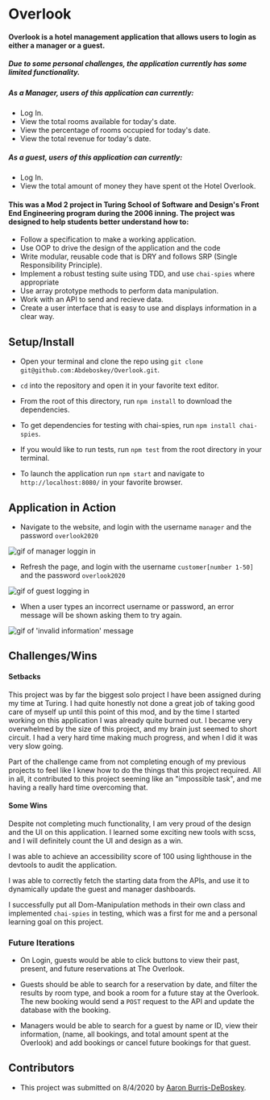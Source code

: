 # Overlook

#### Overlook is a hotel management application that allows users to login as either a manager or a guest. 
##### Due to some personal challenges, the application currently has some limited functionality.

##### As a Manager, users of this application can currently:

* Log In.
* View the total rooms available for today's date.
* View the percentage of rooms occupied for today's date.
* View the total revenue for today's date.

##### As a guest, users of this application can currently:

* Log In.
* View the total amount of money they have spent ot the Hotel Overlook.

#### This was a Mod 2 project in Turing School of Software and Design's Front End Engineering program during the 2006 inning. The project was designed to help students better understand how to:

* Follow a specification to make a working application.
* Use OOP to drive the design of the application and the code
* Write modular, reusable code that is DRY and follows SRP (Single Responsibility Principle).
* Implement a robust testing suite using TDD, and use `chai-spies` where appropriate
* Use array prototype methods to perform data manipulation.
* Work with an API to send and recieve data. 
* Create a user interface that is easy to use and displays information in a clear way.

## Setup/Install

* Open your terminal and clone the repo using `git clone git@github.com:Abdeboskey/Overlook.git`.

* `cd` into the repository and open it in your favorite text editor.

* From the root of this directory, run `npm install` to download the dependencies.

* To get dependencies for testing with chai-spies, run `npm install chai-spies`.

* If you would like to run tests, run `npm test` from the root directory in your terminal.

* To launch the application run `npm start` and navigate to `http://localhost:8080/` in your favorite browser.

## Application in Action

* Navigate to the website, and login with the username `manager` and the password `overlook2020`

![gif of manager loggin in](src/gifs/manager_login.gif)

* Refresh the page, and login with the username `customer[number 1-50]` and the password `overlook2020`

![gif of guest logging in](src/gifs/customer_login.gif)

* When a user types an incorrect username or password, an error message will be shown asking them to try again.

![gif of 'invalid information' message](src/gifs/invalid_info.gif)


## Challenges/Wins

#### Setbacks

This project was by far the biggest solo project I have been assigned during my time at Turing. I had quite honestly not done a great job of taking good care of myself up until this point of this mod, and by the time I started working on this application I was already quite burned out. I became very overwhelmed by the size of this project, and my brain just seemed to short circuit. I had a very hard time making much progress, and when I did it was very slow going. 

Part of the challenge came from not completing enough of my previous projects to feel like I knew how to do the things that this project required. All in all, it contributed to this project seeming like an "impossible task", and me having a really hard time overcoming that.

#### Some Wins

Despite not completing much functionality, I am very proud of the design and the UI on this application. I learned some exciting new tools with scss, and I will definitely count the UI and design as a win. 

I was able to achieve an accessibility score of 100 using lighthouse in the devtools to audit the application.

I was able to correctly fetch the starting data from the APIs, and use it to dynamically update the guest and manager dashboards.

I successfully put all Dom-Manipulation methods in their own class and implemented `chai-spies` in testing, which was a first for me and a personal learning goal on this project.

### Future Iterations

* On Login, guests would be able to click buttons to view their past, present, and future reservations at The Overlook.
* Guests should be able to search for a reservation by date, and filter the results by room type, and book a room for a future stay at the Overlook. The new booking would send a `POST` request to the API and update the database with the booking.


* Managers would be able to search for a guest by name or ID, view their information, (name, all bookings, and total amount spent at the Overlook) and add bookings or cancel future bookings for that guest.

## Contributors

* This project was submitted on 8/4/2020 by [Aaron Burris-DeBoskey](https://github.com/Abdeboskey).

